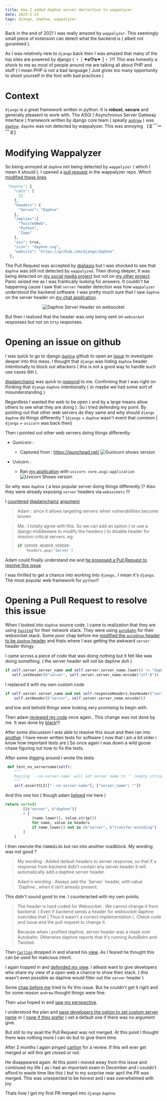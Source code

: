 ```yaml
---
title: How I added daphne server dectection to wappalyzer
date: 2023-2-23
tags: django, daphne, wappalyzer
---
```


Back in the end of 2021 I was really amazed by `wappalyzer`. This seemingly small piece of extension can detect what the backend is ( albeit not guranteed ).

As I was relatively new to `django` back then I was amazed that many of the top sites are powered by django ( **・┆✦ʚ♡ɞ✦ ┆・** )!!! This was honestly a shock to me as most of people around me are talking all about PHP and stuff ( I mean PHP is not a bad language | Just gives too many opportunity to shoot yourself in the foot with bad practices )

# Context

`django` is a great framework written in python. It is **robust**, **secure** and generally pleasent to work with. The ASGI ( Asynchronus Server Gateway Interface ) framework written by django core team ( speally [`andrew`](https://github.com/andrewgodwin) ) was [`daphne`](https://github.com/django/daphne/). `dapnhe` was not detected by wappalyzer. This was annoying **（ミ￣ー￣ミ）**

# Modifying Wappalyzer

So being annoyed at `daphne` not being detected by `wappalyzer` ( which I mean it should ). I opened a [pull request](https://github.com/wappalyzer/wappalyzer/pull/5466) in the wappalyzer repo. Which [modified these lines](https://github.com/baseplate-admin/wappalyzer/blob/2e3dc7ccd29823003ef77ed79fc0dfaaa228f270/src/technologies/d.json#L231-L246)

```python
 "Daphne": {
    "cats": [
      22
    ],
    "headers": {
      "Server": "Daphne"
    },
    "implies":[
      "TwistedWeb",
      "Python",
      "Zope"
    ],
    "oss": true,
    "icon": "daphne.svg",
    "website": "https://github.com/django/daphne"
  },
```

The Pull Request was accepted by [@aliasio](https://github.com/AliasIO) but I was shocked to see that `daphne` was still not detected by `wappalyzed`. Then diving deeper, It was being detected on [my social media project](https://github.com/baseplate-admin/Social-Media/tree/d84c4971aff58c5a9a9c73767a9bb2f1440d917c/backend) but not on [my other project](https://github.com/baseplate-admin/animecore). Panic seized me as I was frantically looking for answers. It couldn't be happening cause I saw that `server` header detection was how `wappalyzer` understood the backend software. I was pretty much sure that I saw `daphne` on the server header on [my chat application](https://github.com/baseplate-admin/Social-Media/tree/d84c4971aff58c5a9a9c73767a9bb2f1440d917c/backend).

<center>

![Daphne Server Header on websocket](./daphne-server-header-on-websocket.png)

</center>

But then i realized that the header was only being sent on `websocket` responses but not on `http` responses.

# Opening an issue on github

I was quick to go to django [`daphne`](https://github.com/django/daphne/) github to open an [issue](https://github.com/django/daphne/issues/395) to investigate deeper into this mess. I thought that `django` was hiding `daphne` header intentionally to block out attackers ( this is not a good way to handle such use cases tbh ).

[@adamchainz](https://github.com/adamchainz) was quick to [respond](https://github.com/django/daphne/issues/395#issuecomment-1001920882) to me. Confirming that I was right on thinking that `django` `daphne` intentionally ( or maybe we had some sort of misunderstanding ).

Regardless I wanted the web to be open ( and by a large means allow others to see what they are doing ). So i tried defending my point. By pointing out that other web servers do they same and why should `django` `daphne` do things differently ? (`django` + `daphne` wasn't event that common | `django` + `uvicorn` was back then)

Then i pointed out other web servers doing things differently:

- Gunicorn :

  - Captured from : https://launchpad.net/ ![Gunicorn shows version](./gunicorn-shows-server-header-and-version.png)

- Uvicorn :

  - Ran [my application](https://github.com/baseplate-admin/Social-Media/tree/d84c4971aff58c5a9a9c73767a9bb2f1440d917c/backend) with `uvicorn core.asgi:application` ![Uvicorn Shows version](./uvicorn-shows-server-header.png)

So why was `daphne` ( a less popular server doing things differently )? Also they were already exposing `server` headers via `websockets` !!!

I [countered](https://github.com/django/daphne/issues/395#issuecomment-1001936960) [@adamchainz](https://github.com/adamchainz) [argument](https://github.com/django/daphne/issues/395#issuecomment-1001920882)

> Adam : since it allows targeting servers when vulnerabilities become known

<blockquote>
Me : I totally agree with this. So we can add an option ( or use a django middleware to modify the headers ) to disable header for mission critical servers. eg:

```python
if SERVER_HEADER_HIDDEN:
    headers.pop('Server')
```

</blockquote>

Adam could finally understand me and [he proposed a Pull Request to resolve this issue](https://github.com/django/daphne/issues/395#issuecomment-1002013198).

I was thrilled to get a chance into working into `django`.. I mean it's `django`. The most popular web framework for `python`!!

# Opening a Pull Request to resolve this issue

When I looked into `daphne` source code. I came to realization that they are using [`twisted`](https://github.com/twisted/twisted) for their network stack. They were using [`autobahn`](https://github.com/crossbario/autobahn-python) for their websocket stack. Some poor chap before me [modified the `autobhan` header to be `daphne` header](https://github.com/django/daphne/blob/b0204165b1fc1ccb786e9ba65ad32d20f1fc83f5/daphne/ws_protocol.py#L82) and thats where I was getting the awkward `server` header thingy.

I came across a piece of code that was doing nothing but it felt like was doing something. ( the server header will not be daphne duh )

```python
if self.server.server_name and self.server.server_name.lower() != "daphne":
   self.setHeader(b"server", self.server.server_name.encode("utf-8"))
```

I replaced it with my own custom code

```python
if self.server.server_name and not self.responseHeaders.hasHeader("server"):
    self.setHeader(b"server", self.server.server_name.encode())
```

and low and behold things were looking very promising to begin with.

Then adam [reviewed my code](https://github.com/django/daphne/pull/396#discussion_r775915139) once again.. This change was not done by me. It was done by [black](https://github.com/psf/black)!!!

After some discussion I was able to resolve this issue and then ran into [another](https://github.com/django/daphne/pull/396#pullrequestreview-840911732). I have never written tests for software ( now that i am a bit older i know how important tests are )
So once again I was down a wild goose chase figuring out how to fix the tests.

After some digging around i wrote the tests

```python
 def test_no_servername(self):
    """
    Passing `--no-server-name` will set server name to '' (empty string)
    """
    self.assertCLI(["--no-server-name"], {"server_name": ""})
```

And this one too ( though adam [helped](https://github.com/django/daphne/pull/396#discussion_r775998730) me here )

```python
return sorted(
        [(b"server", b"daphne")]
        + [
            (name.lower(), value.strip())
            for name, value in headers
            if name.lower() not in (b"server", b"transfer-encoding")
        ]
    )
```

I then rewrote the `CHANGELOG` but ran into another roadblock. My wording was not good ?

<blockquote>
My wording : Added default headers to server response, so that if a response from backend didn't contain any server header it will automatically add a daphne server header.
</blockquote>

<blockquote>
Adam's wording : Always add the `Server` header, with value `Daphne`, when it isn’t already present.
</blockquote>

This didn't sound good to me. I counteracted with my own points.

<blockquote>
The header is hard coded for Websocket . We cannot change it from backend. ( Even if backend sends a header for websocket daphne overrides that | Thus it wasn't a correct implementation ). Check code and Issue and the pull request to change it.

Because when i profiled daphne, server header was a mask over Autobahn. Otherwise daphne reports that it's running AutoBahn and Twisted.

</blockquote>

Then [`Carlton`](https://github.com/carltongibson) dropped in and shared his [view](https://github.com/django/daphne/pull/396#pullrequestreview-841284864). As I feared he thought this can be used for malicious intent.

I again hopped in and [defended my view](https://github.com/django/daphne/pull/396#issuecomment-1002531931). I atleast want to give developers who share my view of a open web a chance to show their stack. ( this wasn't even possible as daphne would filter out the `server` header )

Some [chap before me](https://github.com/django/daphne/pull/231) tried to fix this issue. But he couldn't get it right and for some reason `andrew` thought things were fine.

Then `adam` hoped in and [saw my perspective](https://github.com/django/daphne/pull/396#issuecomment-1002535530).

I understood the plan and [gave developers the option to set custom server name](https://github.com/django/daphne/pull/396#issuecomment-1002567731) or ( [none if they prefer](https://github.com/django/daphne/pull/396#issuecomment-1036397709) ) set a default one if there was no argument give.

But still to my avail the Pull Request was not merged. At this point I thought there was nothing more I can do but to give them time.

After 2 months I again pinged [carlton](https://github.com/carltongibson) for a review. If this will ever get merged or will this get closed or not.

He disappeared again. At this point i moved away from this issue and continued my life ( as i had an important exam in December and i couldn't afford to waste time like this ) but to my surprise near april the PR was merged. This was unexpected to be honest and i was overwhelmed with joy.

Thats how I got my first PR merged into `django` `daphne`
